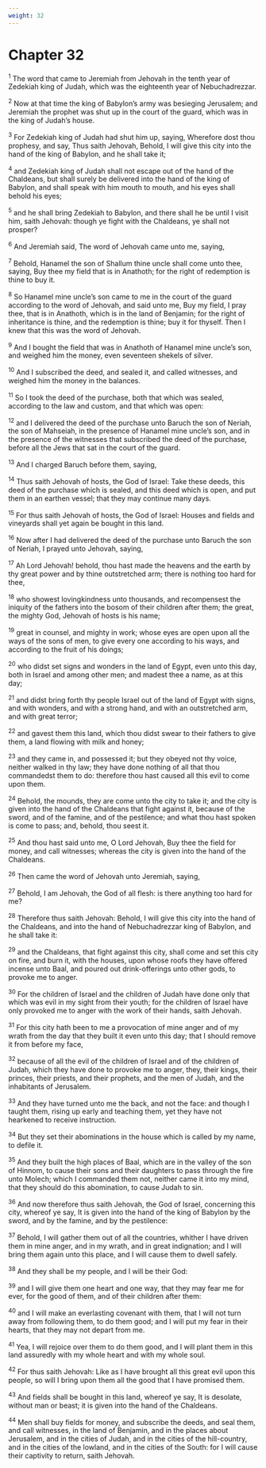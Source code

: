 ```yaml
---
weight: 32
---
```


# Chapter 32

<sup>1</sup> The word that came to Jeremiah from Jehovah in the tenth year of Zedekiah king of Judah, which was the eighteenth year of Nebuchadrezzar. 

<sup>2</sup> Now at that time the king of Babylon’s army was besieging Jerusalem; and Jeremiah the prophet was shut up in the court of the guard, which was in the king of Judah’s house. 

<sup>3</sup> For Zedekiah king of Judah had shut him up, saying, Wherefore dost thou prophesy, and say, Thus saith Jehovah, Behold, I will give this city into the hand of the king of Babylon, and he shall take it; 

<sup>4</sup> and Zedekiah king of Judah shall not escape out of the hand of the Chaldeans, but shall surely be delivered into the hand of the king of Babylon, and shall speak with him mouth to mouth, and his eyes shall behold his eyes; 

<sup>5</sup> and he shall bring Zedekiah to Babylon, and there shall he be until I visit him, saith Jehovah: though ye fight with the Chaldeans, ye shall not prosper? 

<sup>6</sup> And Jeremiah said, The word of Jehovah came unto me, saying, 

<sup>7</sup> Behold, Hanamel the son of Shallum thine uncle shall come unto thee, saying, Buy thee my field that is in Anathoth; for the right of redemption is thine to buy it. 

<sup>8</sup> So Hanamel mine uncle’s son came to me in the court of the guard according to the word of Jehovah, and said unto me, Buy my field, I pray thee, that is in Anathoth, which is in the land of Benjamin; for the right of inheritance is thine, and the redemption is thine; buy it for thyself. Then I knew that this was the word of Jehovah. 

<sup>9</sup> And I bought the field that was in Anathoth of Hanamel mine uncle’s son, and weighed him the money, even seventeen shekels of silver. 

<sup>10</sup> And I subscribed the deed, and sealed it, and called witnesses, and weighed him the money in the balances. 

<sup>11</sup> So I took the deed of the purchase, both that which was sealed, according to the law and custom, and that which was open: 

<sup>12</sup> and I delivered the deed of the purchase unto Baruch the son of Neriah, the son of Mahseiah, in the presence of Hanamel mine uncle’s son, and in the presence of the witnesses that subscribed the deed of the purchase, before all the Jews that sat in the court of the guard. 

<sup>13</sup> And I charged Baruch before them, saying, 

<sup>14</sup> Thus saith Jehovah of hosts, the God of Israel: Take these deeds, this deed of the purchase which is sealed, and this deed which is open, and put them in an earthen vessel; that they may continue many days. 

<sup>15</sup> For thus saith Jehovah of hosts, the God of Israel: Houses and fields and vineyards shall yet again be bought in this land. 

<sup>16</sup> Now after I had delivered the deed of the purchase unto Baruch the son of Neriah, I prayed unto Jehovah, saying, 

<sup>17</sup> Ah Lord Jehovah! behold, thou hast made the heavens and the earth by thy great power and by thine outstretched arm; there is nothing too hard for thee, 

<sup>18</sup> who showest lovingkindness unto thousands, and recompensest the iniquity of the fathers into the bosom of their children after them; the great, the mighty God, Jehovah of hosts is his name; 

<sup>19</sup> great in counsel, and mighty in work; whose eyes are open upon all the ways of the sons of men, to give every one according to his ways, and according to the fruit of his doings; 

<sup>20</sup> who didst set signs and wonders in the land of Egypt, even unto this day, both in Israel and among other men; and madest thee a name, as at this day; 

<sup>21</sup> and didst bring forth thy people Israel out of the land of Egypt with signs, and with wonders, and with a strong hand, and with an outstretched arm, and with great terror; 

<sup>22</sup> and gavest them this land, which thou didst swear to their fathers to give them, a land flowing with milk and honey; 

<sup>23</sup> and they came in, and possessed it; but they obeyed not thy voice, neither walked in thy law; they have done nothing of all that thou commandedst them to do: therefore thou hast caused all this evil to come upon them. 

<sup>24</sup> Behold, the mounds, they are come unto the city to take it; and the city is given into the hand of the Chaldeans that fight against it, because of the sword, and of the famine, and of the pestilence; and what thou hast spoken is come to pass; and, behold, thou seest it. 

<sup>25</sup> And thou hast said unto me, O Lord Jehovah, Buy thee the field for money, and call witnesses; whereas the city is given into the hand of the Chaldeans. 

<sup>26</sup> Then came the word of Jehovah unto Jeremiah, saying, 

<sup>27</sup> Behold, I am Jehovah, the God of all flesh: is there anything too hard for me? 

<sup>28</sup> Therefore thus saith Jehovah: Behold, I will give this city into the hand of the Chaldeans, and into the hand of Nebuchadrezzar king of Babylon, and he shall take it: 

<sup>29</sup> and the Chaldeans, that fight against this city, shall come and set this city on fire, and burn it, with the houses, upon whose roofs they have offered incense unto Baal, and poured out drink-offerings unto other gods, to provoke me to anger. 

<sup>30</sup> For the children of Israel and the children of Judah have done only that which was evil in my sight from their youth; for the children of Israel have only provoked me to anger with the work of their hands, saith Jehovah. 

<sup>31</sup> For this city hath been to me a provocation of mine anger and of my wrath from the day that they built it even unto this day; that I should remove it from before my face, 

<sup>32</sup> because of all the evil of the children of Israel and of the children of Judah, which they have done to provoke me to anger, they, their kings, their princes, their priests, and their prophets, and the men of Judah, and the inhabitants of Jerusalem. 

<sup>33</sup> And they have turned unto me the back, and not the face: and though I taught them, rising up early and teaching them, yet they have not hearkened to receive instruction. 

<sup>34</sup> But they set their abominations in the house which is called by my name, to defile it. 

<sup>35</sup> And they built the high places of Baal, which are in the valley of the son of Hinnom, to cause their sons and their daughters to pass through the fire unto Molech; which I commanded them not, neither came it into my mind, that they should do this abomination, to cause Judah to sin. 

<sup>36</sup> And now therefore thus saith Jehovah, the God of Israel, concerning this city, whereof ye say, It is given into the hand of the king of Babylon by the sword, and by the famine, and by the pestilence: 

<sup>37</sup> Behold, I will gather them out of all the countries, whither I have driven them in mine anger, and in my wrath, and in great indignation; and I will bring them again unto this place, and I will cause them to dwell safely. 

<sup>38</sup> And they shall be my people, and I will be their God: 

<sup>39</sup> and I will give them one heart and one way, that they may fear me for ever, for the good of them, and of their children after them: 

<sup>40</sup> and I will make an everlasting covenant with them, that I will not turn away from following them, to do them good; and I will put my fear in their hearts, that they may not depart from me. 

<sup>41</sup> Yea, I will rejoice over them to do them good, and I will plant them in this land assuredly with my whole heart and with my whole soul. 

<sup>42</sup> For thus saith Jehovah: Like as I have brought all this great evil upon this people, so will I bring upon them all the good that I have promised them. 

<sup>43</sup> And fields shall be bought in this land, whereof ye say, It is desolate, without man or beast; it is given into the hand of the Chaldeans. 

<sup>44</sup> Men shall buy fields for money, and subscribe the deeds, and seal them, and call witnesses, in the land of Benjamin, and in the places about Jerusalem, and in the cities of Judah, and in the cities of the hill-country, and in the cities of the lowland, and in the cities of the South: for I will cause their captivity to return, saith Jehovah. 


